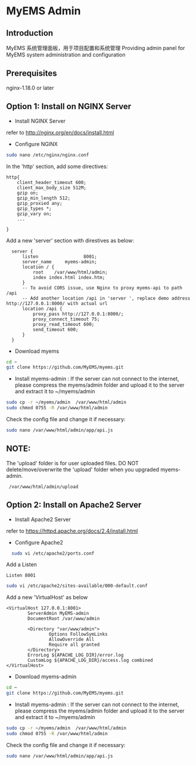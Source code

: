 # MyEMS Admin

## Introduction
MyEMS 系统管理面板，用于项目配置和系统管理
Providing admin panel  for MyEMS system administration and configuration

## Prerequisites
nginx-1.18.0 or later

## Option 1: Install on NGINX Server

* Install NGINX Server

refer to http://nginx.org/en/docs/install.html

* Configure NGINX
```bash
sudo nano /etc/nginx/nginx.conf
```
In the 'http' section, add some directives:
```
http{
    client_header_timeout 600;
    client_max_body_size 512M;
    gzip on;
    gzip_min_length 512;
    gzip_proxied any;
    gzip_types *;
    gzip_vary on;
    ...

}
```

Add a new 'server' section with direstives as below:
```
  server {
      listen                 8001;
      server_name     myems-admin;
      location / {
          root    /var/www/html/admin;
          index index.html index.htm;
      }
      -- To avoid CORS issue, use Nginx to proxy myems-api to path /api 
      -- Add another location /api in 'server ', replace demo address http://127.0.0.1:8000/ with actual url
      location /api {
          proxy_pass http://127.0.0.1:8000/;
          proxy_connect_timeout 75;
          proxy_read_timeout 600;
          send_timeout 600;
      }
  }
```

* Download myems
```bash
cd ~
git clone https://github.com/MyEMS/myems.git
```

* Install myems-admin :
  If the server can not connect to the internet, please compress the myems/admin folder and upload it to the server and extract it to ~/myems/admin
```bash
sudo cp -r ~/myems/admin  /var/www/html/admin
sudo chmod 0755 -R /var/www/html/admin
```
  Check the config file and change it if necessary:
```bash
sudo nano /var/www/html/admin/app/api.js
```

## NOTE:
The 'upload' folder is for user uploaded files. DO NOT delete/move/overwrite the 'upload' folder when you upgraded myems-admin.
```
 /var/www/html/admin/upload
```


## Option 2: Install on Apache2 Server
* Install Apache2 Server

refer to https://httpd.apache.org/docs/2.4/install.html

* Configure Apache2
```bash
  sudo vi /etc/apache2/ports.conf
```
Add a Listen
```
Listen 8001
```
```bash
sudo vi /etc/apache2/sites-available/000-default.conf
```
Add a new 'VirtualHost' as below
```
<VirtualHost 127.0.0.1:8001>
        ServerAdmin MyEMS-admin
        DocumentRoot /var/www/admin
        
        <Directory "var/www/admin">
                Options FollowSymLinks
                AllowOverride All
                Require all granted
        </Directory>
        ErrorLog ${APACHE_LOG_DIR}/error.log
        CustomLog ${APACHE_LOG_DIR}/access.log combined
</VirtualHost>
```

* Download myems-admin
```bash
cd ~
git clone https://github.com/MyEMS/myems.git
```

* Install myems-admin :
  If the server can not connect to the internet, please compress the myems/admin folder and upload it to the server and extract it to ~/myems/admin
```bash
sudo cp -r ~/myems/admin  /var/www/html/admin
sudo chmod 0755 -R /var/www/html/admin
```
  Check the config file and change it if necessary:
```bash
sudo nano /var/www/html/admin/app/api.js
```